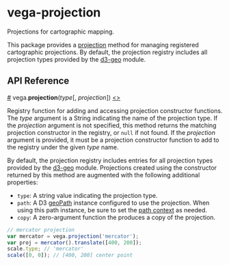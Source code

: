 # vega-projection

Projections for cartographic mapping.

This package provides a [projection](#projection) method for managing registered cartographic projections. By default, the projection registry includes all projection types provided by the [d3-geo](https://github.com/d3/d3-geo) module.

## API Reference

<a name="projection" href="#projection">#</a>
vega.<b>projection</b>(<i>type</i>[, <i>projection</i>])
[<>](https://github.com/vega/vega/blob/master/packages/vega-projection/src/projections.js "Source")

Registry function for adding and accessing projection constructor functions. The *type* argument is a String indicating the name of the projection type. If the *projection* argument is not specified, this method returns the matching projection constructor in the registry, or `null` if not found. If the *projection* argument is provided, it must be a projection constructor function to add to the registry under the given *type* name.

By default, the projection registry includes entries for all projection types provided by the [d3-geo](https://github.com/d3/d3-geo) module. Projections created using the constructor returned by this method are augmented with the following additional properties:

- `type`: A string value indicating the projection type.
- `path`: A D3 [geoPath](https://github.com/d3/d3-geo#geoPath) instance configured to use the projection. When using this path instance, be sure to set the [path context](https://github.com/d3/d3-geo#path_context) as needed.
- `copy`: A zero-argument function the produces a copy of the projection.


```js
// mercator projection
var mercator = vega.projection('mercator');
var proj = mercator().translate([400, 200]);
scale.type; // 'mercator'
scale([0, 0]); // [400, 200] center point
```
